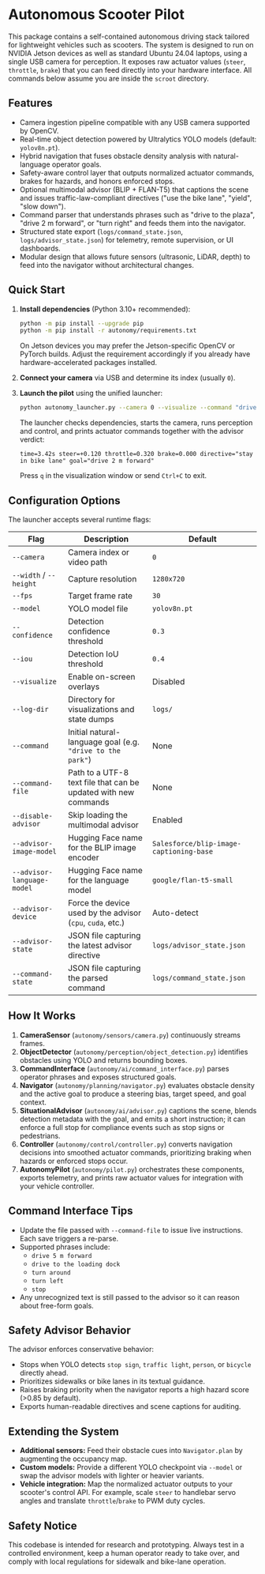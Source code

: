 # Autonomous Scooter Pilot

This package contains a self-contained autonomous driving stack tailored for lightweight vehicles such as scooters. The system is designed to run on NVIDIA Jetson devices as well as standard Ubuntu 24.04 laptops, using a single USB camera for perception. It exposes raw actuator values (`steer`, `throttle`, `brake`) that you can feed directly into your hardware interface. All commands below assume you are inside the `scroot` directory.

## Features

- Camera ingestion pipeline compatible with any USB camera supported by OpenCV.
- Real-time object detection powered by Ultralytics YOLO models (default: `yolov8n.pt`).
- Hybrid navigation that fuses obstacle density analysis with natural-language operator goals.
- Safety-aware control layer that outputs normalized actuator commands, brakes for hazards, and honors enforced stops.
- Optional multimodal advisor (BLIP + FLAN-T5) that captions the scene and issues traffic-law-compliant directives ("use the bike lane", "yield", "slow down").
- Command parser that understands phrases such as "drive to the plaza", "drive 2 m forward", or "turn right" and feeds them into the navigator.
- Structured state export (`logs/command_state.json`, `logs/advisor_state.json`) for telemetry, remote supervision, or UI dashboards.
- Modular design that allows future sensors (ultrasonic, LiDAR, depth) to feed into the navigator without architectural changes.

## Quick Start

1. **Install dependencies** (Python 3.10+ recommended):

   ```bash
   python -m pip install --upgrade pip
   python -m pip install -r autonomy/requirements.txt
   ```

   On Jetson devices you may prefer the Jetson-specific OpenCV or PyTorch builds. Adjust the requirement accordingly if you already have hardware-accelerated packages installed.

2. **Connect your camera** via USB and determine its index (usually `0`).

3. **Launch the pilot** using the unified launcher:

   ```bash
   python autonomy_launcher.py --camera 0 --visualize --command "drive 2 m forward"
   ```

   The launcher checks dependencies, starts the camera, runs perception and control, and prints actuator commands together with the advisor verdict:

   ```text
   time=3.42s steer=+0.120 throttle=0.320 brake=0.000 directive="stay in bike lane" goal="drive 2 m forward"
   ```

   Press `q` in the visualization window or send `Ctrl+C` to exit.

## Configuration Options

The launcher accepts several runtime flags:

| Flag | Description | Default |
| --- | --- | --- |
| `--camera` | Camera index or video path | `0` |
| `--width` / `--height` | Capture resolution | `1280x720` |
| `--fps` | Target frame rate | `30` |
| `--model` | YOLO model file | `yolov8n.pt` |
| `--confidence` | Detection confidence threshold | `0.3` |
| `--iou` | Detection IoU threshold | `0.4` |
| `--visualize` | Enable on-screen overlays | Disabled |
| `--log-dir` | Directory for visualizations and state dumps | `logs/` |
| `--command` | Initial natural-language goal (e.g. `"drive to the park"`) | None |
| `--command-file` | Path to a UTF-8 text file that can be updated with new commands | None |
| `--disable-advisor` | Skip loading the multimodal advisor | Enabled |
| `--advisor-image-model` | Hugging Face name for the BLIP image encoder | `Salesforce/blip-image-captioning-base` |
| `--advisor-language-model` | Hugging Face name for the language model | `google/flan-t5-small` |
| `--advisor-device` | Force the device used by the advisor (`cpu`, `cuda`, etc.) | Auto-detect |
| `--advisor-state` | JSON file capturing the latest advisor directive | `logs/advisor_state.json` |
| `--command-state` | JSON file capturing the parsed command | `logs/command_state.json` |

## How It Works

1. **CameraSensor** (`autonomy/sensors/camera.py`) continuously streams frames.
2. **ObjectDetector** (`autonomy/perception/object_detection.py`) identifies obstacles using YOLO and returns bounding boxes.
3. **CommandInterface** (`autonomy/ai/command_interface.py`) parses operator phrases and exposes structured goals.
4. **Navigator** (`autonomy/planning/navigator.py`) evaluates obstacle density and the active goal to produce a steering bias, target speed, and goal context.
5. **SituationalAdvisor** (`autonomy/ai/advisor.py`) captions the scene, blends detection metadata with the goal, and emits a short instruction; it can enforce a full stop for compliance events such as stop signs or pedestrians.
6. **Controller** (`autonomy/control/controller.py`) converts navigation decisions into smoothed actuator commands, prioritizing braking when hazards or enforced stops occur.
7. **AutonomyPilot** (`autonomy/pilot.py`) orchestrates these components, exports telemetry, and prints raw actuator values for integration with your vehicle controller.

## Command Interface Tips

- Update the file passed with `--command-file` to issue live instructions. Each save triggers a re-parse.
- Supported phrases include:
  - `drive 5 m forward`
  - `drive to the loading dock`
  - `turn around`
  - `turn left`
  - `stop`
- Any unrecognized text is still passed to the advisor so it can reason about free-form goals.

## Safety Advisor Behavior

The advisor enforces conservative behavior:

- Stops when YOLO detects `stop sign`, `traffic light`, `person`, or `bicycle` directly ahead.
- Prioritizes sidewalks or bike lanes in its textual guidance.
- Raises braking priority when the navigator reports a high hazard score (>0.85 by default).
- Exports human-readable directives and scene captions for auditing.

## Extending the System

- **Additional sensors:** Feed their obstacle cues into `Navigator.plan` by augmenting the occupancy map.
- **Custom models:** Provide a different YOLO checkpoint via `--model` or swap the advisor models with lighter or heavier variants.
- **Vehicle integration:** Map the normalized actuator outputs to your scooter's control API. For example, scale `steer` to handlebar servo angles and translate `throttle`/`brake` to PWM duty cycles.

## Safety Notice

This codebase is intended for research and prototyping. Always test in a controlled environment, keep a human operator ready to take over, and comply with local regulations for sidewalk and bike-lane operation.
